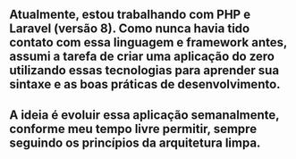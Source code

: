## Atualmente, estou trabalhando com PHP e Laravel (versão 8). Como nunca havia tido contato com essa linguagem e framework antes, assumi a tarefa de criar uma aplicação do zero utilizando essas tecnologias para aprender sua sintaxe e as boas práticas de desenvolvimento.

## A ideia é evoluir essa aplicação semanalmente, conforme meu tempo livre permitir, sempre seguindo os princípios da arquitetura limpa.

